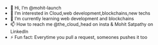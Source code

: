 - 👋 Hi, I’m @mohit-launch
- 👀 I’m interested in Cloud,web development,blockchains,new techs
- 🌱 I’m currently learning web development and blockchains
- 📫 How to reach me @the_cloud_head on insta & Mohit Satpathy on LinkedIn
- ⚡ Fun fact: Everytime you pull a request, someones pushes it too

<!---
mohit-launch/mohit-launch is a ✨ special ✨ repository because its `README.md` (this file) appears on your GitHub profile.
You can click the Preview link to take a look at your changes.
--->
